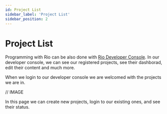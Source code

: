 ```yaml
---
id: Project List
sidebar_label: 'Project List'
sidebar_position: 2
---
```


# Project List

Programming with Rio can be also done with [Rio Developer Console](https://c.retter.io/).
In our developer console, we can see our registered projects, see their dashborad, edit their content and much more.

When we login to our developer console we are welcomed with the projects we are in.

// IMAGE

In this page we can create new projects, login to our existing ones, and see their status.

